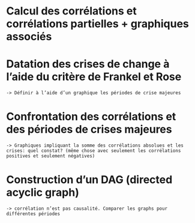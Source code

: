 # Calcul des corrélations et corrélations partielles + graphiques associés
# Datation des crises de change à l’aide du critère de Frankel et Rose
	-> Définir à l’aide d’un graphique les périodes de crise majeures
# Confrontation des corrélations et des périodes de crises majeures
	-> Graphiques impliquant la somme des corrélations absolues et les crises: quel constat? (même chose avec seulement les corrélations positives et seulement négatives)
# Construction d’un DAG (directed acyclic graph)
	-> corrélation n’est pas causalité. Comparer les graphs pour différentes périodes



